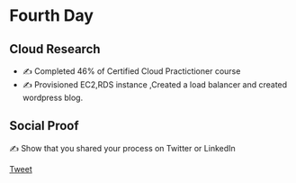 <!-- This is a template you can use for quick progress days. It removes a lot of the steps we encourage you to share in the longer template 000-DAY-ARTICLE-LONG-TEMPLATE.MD-->

# Fourth Day

## Cloud Research

- ✍️ Completed 46% of Certified Cloud Practictioner course
- ✍️ Provisioned EC2,RDS instance ,Created a load balancer and created wordpress blog.


## Social Proof

✍️ Show that you shared your process on Twitter or LinkedIn

[Tweet](https://twitter.com/BharathMuddada/status/1295051032855101440)
